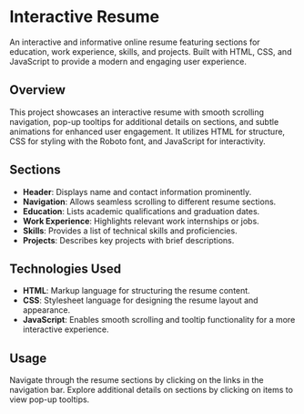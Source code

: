 # Interactive Resume

An interactive and informative online resume featuring sections for education, work experience, skills, and projects. Built with HTML, CSS, and JavaScript to provide a modern and engaging user experience.


## Overview

This project showcases an interactive resume with smooth scrolling navigation, pop-up tooltips for additional details on sections, and subtle animations for enhanced user engagement. It utilizes HTML for structure, CSS for styling with the Roboto font, and JavaScript for interactivity.

## Sections

- **Header**: Displays name and contact information prominently.
- **Navigation**: Allows seamless scrolling to different resume sections.
- **Education**: Lists academic qualifications and graduation dates.
- **Work Experience**: Highlights relevant work internships or jobs.
- **Skills**: Provides a list of technical skills and proficiencies.
- **Projects**: Describes key projects with brief descriptions.

## Technologies Used

- **HTML**: Markup language for structuring the resume content.
- **CSS**: Stylesheet language for designing the resume layout and appearance.
- **JavaScript**: Enables smooth scrolling and tooltip functionality for a more interactive experience.

## Usage

Navigate through the resume sections by clicking on the links in the navigation bar. Explore additional details on sections by clicking on items to view pop-up tooltips.


